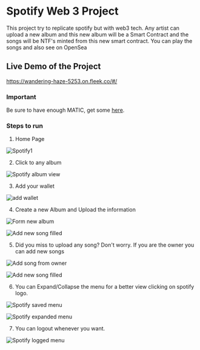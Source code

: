 # Spotify Web 3 Project

This project try to replicate spotify but with web3 tech. Any artist can upload a new album and this new album will be a Smart Contract and the songs will be NTF's minted from this new smart contract. You can play the songs and also see on OpenSea

## Live Demo of the Project

https://wandering-haze-5253.on.fleek.co/#/

### Important 

Be sure to have enough MATIC, get some [here](https://mumbaifaucet.com/).

### Steps to run

1. Home Page

![Spotify1](https://user-images.githubusercontent.com/47113025/173478301-f77d7d1a-1d02-425d-b1d8-a1efa28b0f48.png)

2. Click to any album
  
  ![Spotify album view](https://user-images.githubusercontent.com/47113025/173478354-78233bee-c111-47e7-816e-7c8369143fd6.png)
  
3. Add your wallet

![add wallet](https://user-images.githubusercontent.com/47113025/173478878-6b15cc32-de40-4631-961b-6124b4ecc4f7.png)

4. Create a new Album and Upload the information

![Form new album](https://user-images.githubusercontent.com/47113025/173478408-9b2a6c3b-b865-428a-94ae-3b9dfbbac8a0.png)

![Add new song filled](https://user-images.githubusercontent.com/47113025/173478432-1971797c-e352-4de7-b899-eebfe7fcc696.png)


5. Did you miss to upload any song? Don't worry. If you are the owner you can add new songs

![Add song from owner](https://user-images.githubusercontent.com/47113025/173478957-43c336ee-9c91-42da-8ae8-fbd1f712120a.png)

![Add new song filled](https://user-images.githubusercontent.com/47113025/173479022-988104f8-14aa-4d82-a67e-13a7c06ceaf1.png)

6. You can Expand/Collapse the menu for a better view clicking on spotify logo.

![Spotify saved menu](https://user-images.githubusercontent.com/47113025/173479109-9fdd2760-e3b4-4f37-9b40-9876bbfd962b.png)

![Spotify expanded menu](https://user-images.githubusercontent.com/47113025/173479114-f5bdbcc2-dd4d-40d2-afca-604634bc5ce0.png)

7. You can logout whenever you want.

![Spotify logged menu](https://user-images.githubusercontent.com/47113025/173479301-959d2b27-da22-4af8-b3cb-be108c1a61a6.png)


